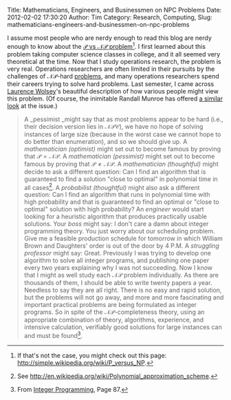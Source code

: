 Title: Mathematicians, Engineers, and Businessmen on NPC Problems
Date: 2012-02-02 17:30:20
Author: Tim
Category: Research, Computing,
Slug: mathematicians-engineers-and-businessmen-on-npc-problems

I assume most people who are nerdy enough to read this blog are nerdy enough to know about the [$\mathcal{P}$ vs $\mathcal{NP}$ problem](http://www.claymath.org/millennium/P_vs_NP/)[^1engineers]. I first learned about this problem taking computer science classes in college, and it all seemed very theoretical at the time. Now that I study operations research, the problem is very real. Operations researchers are often limited in their pursuits by the challenges of $\mathcal{NP}$-hard [problems](http://en.wikipedia.org/wiki/Integer_program), and many operations researchers spend their careers trying to solve hard problems. Last semester, I came across [Laurence Wolsey](http://www.core.ucl.ac.be/~wolsey/)'s beautiful description of how various people might view this problem. (Of course, the inimitable Randall Munroe has offered [a similar look](http://xkcd.com/664) at the issue.)

> A _pessimist _might say that as most problems appear to be hard (i.e., their decision version lies in $\mathcal{NPC}$), we have no hope of solving instances of large size (because in the worst case we cannot hope to do better than enumeration), and so we should give up. A _mathematician (optimist)_ might set out to become famous by proving that $\mathcal{P=NP}$. A _mathematician (pessimist)_ might set out to become famous by proving that $\mathcal{P\neq NP}$. A _mathematician (thoughtful)_ might decide to ask a different question: Can I find an algorithm that is guaranteed to find a solution "close to optimal" in polynomial time in all cases[^2engineers]. A _probabilist (thoughtful)_ might also ask a different question: Can I find an algorithm that runs in polynomial time with high probability and that is guaranteed to find an optimal or "close to optimal" solution with high probability? An _engineer_ would start looking for a heuristic algorithm that produces practically usable solutions. Your _boss_ might say: I don't care a damn about integer programming theory. You just worry about our scheduling problem. Give me a feasible production schedule for tomorrow in which William Brown and Daughters' order is out of the door by 4 P.M. A _struggling professor_ might say: Great. Previously I was trying to develop one algorithm to solve all integer programs, and publishing one paper every two years explaining why I was not succeeding. Now I know that I might as well study each $\mathcal{NP}$ problem individually. As there are thousands of them, I should be able to write twenty papers a year. Needless to say they are all right. There is no easy and rapid solution, but the problems will not go away, and more and more fascinating and important practical problems are being formulated as integer programs. So in spite of the $\mathcal{NP}$-completeness theory, using an appropriate combination of theory, algorithms, experience, and intensive calculation, verifiably good solutions for large instances can and must be found[^3engineers].

[^1engineers]: If that's not the case, you might check out this page: http://simple.wikipedia.org/wiki/P_versus_NP.

[^2engineers]: See http://en.wikipedia.org/wiki/Polynomial_approximation_scheme.

[^3engineers]: From [Integer Programming](http://books.google.com/books/about/Integer_programming.html?id=x7RvQgAACAAJ), Page 87.
